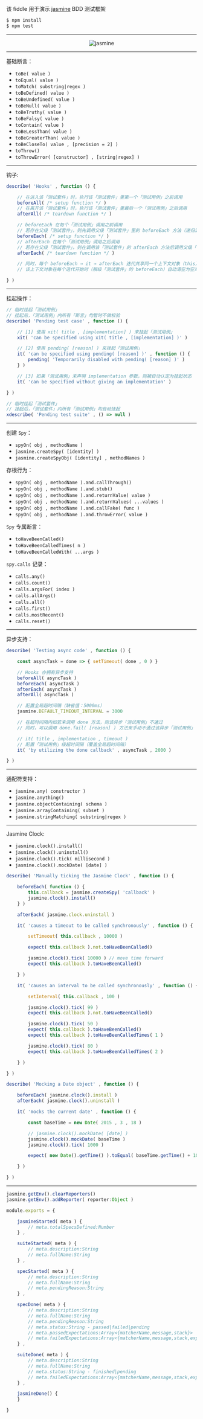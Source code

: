 该 fiddle 用于演示 [jasmine](http://jasmine.github.io/) BDD 测试框架

```sh
$ npm install
$ npm test
```

---

<p align="center"><img alt="jasmine" src="https://raw.githubusercontent.com/pwnn/img/master/jasmine.png"></p>

---

基础断言：

- `toBe( value )`
- `toEqual( value )`
- `toMatch( substring|regex )`
- `toBeDefined( value )`
- `toBeUndefined( value )`
- `toBeNull( value )`
- `toBeTruthy( value )`
- `toBeFalsy( value )`
- `toContain( value )`
- `toBeLessThan( value )`
- `toBeGreaterThan( value )`
- `toBeCloseTo( value , [precision = 2] )`
- `toThrow()`
- `toThrowError( [constructor] , [string|regex] )`

---

钩子:

```js
describe( 'Hooks' , function () {

    // 在进入该「测试套件」时，执行该「测试套件」里第一个「测试用例」之前调用
    beforeAll( /* setup function */ )
    // 在离开该「测试套件」时，执行该「测试套件」里最后一个「测试用例」之后调用
    afterAll( /* teardown function */ )

    // beforeEach 在每个「测试用例」调用之前调用
    // 若存在父级「测试套件」，则先调用父级「测试套件」里的 beforeEach 方法（递归调用）
    beforeEach( /* setup function */ )
    // afterEach 在每个「测试用例」调用之后调用
    // 若存在父级「测试套件」，则在调用该「测试套件」的 afterEach 方法后调用父级「测试套件」里的 afterEach 方法（递归调用）
    afterEach( /* teardown function */ )

    // 同时，每个 beforeEach → it → afterEach 迭代共享同一个上下文对象（this）
    // 该上下文对象在每个迭代开始时（根级「测试套件」的 beforeEach）自动清空为空对象

} )
```

---

挂起操作：

```js
// 临时挂起「测试用例」
// 挂起后，「测试用例」内所有「断言」均暂时不做校验
describe( 'Pending test case' , function () {

    // [1] 使用 xit( title , [implementation] ) 来挂起「测试用例」
    xit( 'can be specified using xit( title , [implementation] )' )

    // [2] 使用 pending( [reason] ) 来挂起「测试用例」
    it( 'can be specified using pending( [reason] )' , function () {
        pending( 'Temporarily disabled with pending( [reason] )' )
    } )

    // [3] 如果「测试用例」未声明 implementation 参数，则被自动认定为挂起状态
    it( 'can be specified without giving an implementation' )

} )

// 临时挂起「测试套件」
// 挂起后，「测试套件」内所有「测试用例」均自动挂起
xdescribe( 'Pending test suite' , () => null )
```

---

创建 `Spy`：

- `spyOn( obj , methodName )`
- `jasmine.createSpy( [identity] )`
- `jasmine.createSpyObj( [identity] , methodNames )`

存根行为：

- `spyOn( obj , methodName ).and.callThrough()`
- `spyOn( obj , methodName ).and.stub()`
- `spyOn( obj , methodName ).and.returnValue( value )`
- `spyOn( obj , methodName ).and.returnValues( ...values )`
- `spyOn( obj , methodName ).and.callFake( func )`
- `spyOn( obj , methodName ).and.throwError( value )`

`Spy` 专属断言：

- `toHaveBeenCalled()`
- `toHaveBeenCalledTimes( n )`
- `toHaveBeenCalledWith( ...args )`

`spy.calls` 记录：

- `calls.any()`
- `calls.count()`
- `calls.argsFor( index )`
- `calls.allArgs()`
- `calls.all()`
- `calls.first()`
- `calls.mostRecent()`
- `calls.reset()`

---

异步支持：

```js
describe( 'Testing async code' , function () {

    const asyncTask = done => { setTimeout( done , 0 ) }

    // Hooks 亦拥有异步支持
    beforeAll( asyncTask )
    beforeEach( asyncTask )
    afterEach( asyncTask )
    afterAll( asyncTask )

    // 配置全局超时间隔（缺省值：5000ms）
    jasmine.DEFAULT_TIMEOUT_INTERVAL = 3000

    // 在超时间隔内如若未调用 done 方法，则该异步「测试用例」不通过
    // 同时，可以调用 done.fail( [reason] ) 方法来手动不通过该异步「测试用例」

    // it( title , implementation , timeout )
    // 配置「测试用例」级超时间隔（覆盖全局超时间隔）
    it( 'by utilizing the done callback' , asyncTask , 2000 )

} )
```

---

通配符支持：

- `jasmine.any( constructor )`
- `jasmine.anything()`
- `jasmine.objectContaining( schema )`
- `jasmine.arrayContaining( subset )`
- `jasmine.stringMatching( substring|regex )`

---

Jasmine Clock:

- `jasmine.clock().install()`
- `jasmine.clock().uninstall()`
- `jasmine.clock().tick( millisecond )`
- `jasmine.clock().mockDate( [date] )`

```js
describe( 'Manually ticking the Jasmine Clock' , function () {

    beforeEach( function () {
        this.callback = jasmine.createSpy( 'callback' )
        jasmine.clock().install()
    } )

    afterEach( jasmine.clock.uninstall )

    it( 'causes a timeout to be called synchronously' , function () {

        setTimeout( this.callback , 10000 )

        expect( this.callback ).not.toHaveBeenCalled()

        jasmine.clock().tick( 10000 ) // move time forward
        expect( this.callback ).toHaveBeenCalled()

    } )

    it( 'causes an interval to be called synchronously' , function () {

        setInterval( this.callback , 100 )

        jasmine.clock().tick( 99 )
        expect( this.callback ).not.toHaveBeenCalled()

        jasmine.clock().tick( 50 )
        expect( this.callback ).toHaveBeenCalled()
        expect( this.callback ).toHaveBeenCalledTimes( 1 )

        jasmine.clock().tick( 80 )
        expect( this.callback ).toHaveBeenCalledTimes( 2 )

    } )

} )

describe( 'Mocking a Date object' , function () {

    beforeEach( jasmine.clock().install )
    afterEach( jasmine.clock().uninstall )

    it( 'mocks the current date' , function () {

        const baseTime = new Date( 2015 , 3 , 18 )

        // jasmine.clock().mockDate( [date] )
        jasmine.clock().mockDate( baseTime )
        jasmine.clock().tick( 1000 )

        expect( new Date().getTime() ).toEqual( baseTime.getTime() + 1000 )

    } )

} )
```

---

```js
jasmine.getEnv().clearReporters()
jasmine.getEnv().addReporter( reporter:Object )
```

```js
module.exports = {

    jasmineStarted( meta ) {
        // meta.totalSpecsDefined:Number
    } ,

    suiteStarted( meta ) {
        // meta.description:String
        // meta.fullName:String
    } ,

    specStarted( meta ) {
        // meta.description:String
        // meta.fullName:String
        // meta.pendingReason:String
    } ,

    specDone( meta ) {
        // meta.description:String
        // meta.fullName:String
        // meta.pendingReason:String
        // meta.status:String - passed|failed|pending
        // meta.passedExpectations:Array<{matcherName,message,stack}>
        // meta.failedExpectations:Array<{matcherName,message,stack,expected,actual}>
    } ,

    suiteDone( meta ) {
        // meta.description:String
        // meta.fullName:String
        // meta.status:String - finished|pending
        // meta.failedExpectations:Array<{matcherName,message,stack,expected,actual}>
    } ,

    jasmineDone() {
    }

}
```
